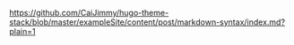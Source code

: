 https://github.com/CaiJimmy/hugo-theme-stack/blob/master/exampleSite/content/post/markdown-syntax/index.md?plain=1
